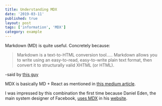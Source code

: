 ```yaml
---
title: Understanding MDX
date: '2019-03-11'
published: true
layout: post
tags: ['information', 'MDX']
category: example
---
```


Markdown (MD) is quite useful. Concretely because:

> Markdown is a text-to-HTML conversion tool.....
> Markdown allows you to write using an easy-to-read,
> easy-to-write plain text format, then convert it to structurally valid XHTML (or HTML).
>
-said by [this guy](https://daringfireball.net/projects/markdown/)

MDX is basically MD + React as mentioned in
[this medium article](https://medium.com/@alexkrolick/writing-interactive-documents-in-markdown-with-mdx-4b6dd7db683d).


I was impressed by this combination the first time because Daniel Eden, the main system designer of Facebook,
[uses MDX](https://github.com/daneden)
in his
[website](https://daneden.me/).
